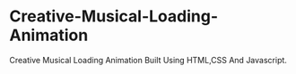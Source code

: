 # Creative-Musical-Loading-Animation
Creative Musical Loading Animation Built Using HTML,CSS And Javascript.

